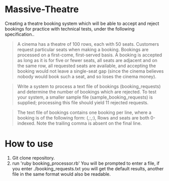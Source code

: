 Massive-Theatre
===============

Creating a theatre booking system which will be able to accept and reject bookings for practice with technical tests, under the following specification..

>A cinema has a theatre of 100 rows, each with 50 seats. Customers request particular seats when making a booking.
Bookings are processed on a first-come, first-served basis. A booking is accepted as long as it is for five or fewer
seats, all seats are adjacent and on the same row, all requested seats are available, and accepting the booking would
not leave a single-seat gap (since the cinema believes nobody would book such a seat, and so loses the cinema money).


>Write a system to process a text file of bookings (booking_requests) and determine the number of bookings which are
rejected. To test your system, a smaller sample file (sample_booking_requests) is supplied; processing this file should yield 11 rejected requests.



>The text file of bookings contains one booking per line, where a booking is of the following form: (<id>,<index of first seat row>:<index of first seat within row>,<index of last seat row>:<index of last seat within row>), Rows and seats are both 0-indexed. Note the trailing comma is absent on the final line.


How to use
===============
1. Git clone repository.
2. run 'ruby booking_processor.rb'
You will be prompted to enter a file, if you enter ./booking_requests.txt you will get the default results, another file in the same format would also be readable.
